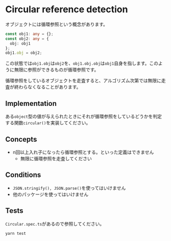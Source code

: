 # Circular reference detection

オブジェクトには循環参照という概念があります。

```typescript
const obj1: any = {};
const obj2: any = {
  obj: obj1
};
obj1.obj = obj2;
```

この状態では`obj1.obj`は`obj2`を、`obj1.obj.obj`は`obj1`自身を指します。このように無限に参照ができるものが循環参照です。

循環参照をしているオブジェクトを走査すると、アルゴリズム次第では無限に走査が終わらなくなることがあります。

## Implementation

ある`object`型の値が与えられたときにそれが循環参照をしているどうかを判定する関数`circular()`を実装してください。

## Concepts

* n回以上入れ子になったら循環参照とする。といった定義はできません
    * 無限に循環参照を走査してください

## Conditions

* `JSON.stringify(), JSON.parse()`を使ってはいけません
* 他のパッケージを使ってはいけません

## Tests

`Circular.spec.ts`があるので参照してください。

```
yarn test
```